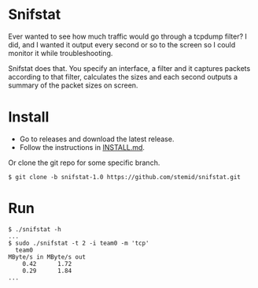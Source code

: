 # Snifstat

Ever wanted to see how much traffic would go through a tcpdump filter? I did, and I wanted it output every second or so to the screen so I could monitor it while troubleshooting.

Snifstat does that. You specify an interface, a filter and it captures packets according to that filter, calculates the sizes and each second outputs a summary of the packet sizes on screen.

# Install

  - Go to releases and download the latest release.
  - Follow the instructions in [INSTALL.md](INSTALL.md).

Or clone the git repo for some specific branch.

	$ git clone -b snifstat-1.0 https://github.com/stemid/snifstat.git

# Run

	$ ./snifstat -h
	...
	$ sudo ./snifstat -t 2 -i team0 -m 'tcp'
      team0
	MByte/s in MByte/s out
		0.42      1.72
		0.29      1.84
	...

